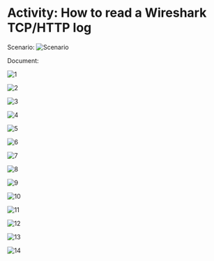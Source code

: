 # Activity: How to read a Wireshark TCP/HTTP log

Scenario:
![Scenario](https://github.com/user-attachments/assets/7408b213-1db7-4fd6-a5d0-ff6e2066f970)

Document:

![1](https://github.com/user-attachments/assets/e1d7c55d-5396-4800-808c-cf54eab5f039)

![2](https://github.com/user-attachments/assets/4063046b-84f1-46e1-8616-11b5594e083a)


![3](https://github.com/user-attachments/assets/0891ca61-f497-4b1a-8ae1-d28d5c6006ed)


![4](https://github.com/user-attachments/assets/26c3f82b-7dfc-4183-b1ea-c745a2029ad5)


![5](https://github.com/user-attachments/assets/f4e9f599-2793-405a-b3da-34d8ec78476b)


![6](https://github.com/user-attachments/assets/9d9e9ee6-ef19-46fc-a6bc-aa9828319bfe)


![7](https://github.com/user-attachments/assets/dc66dff6-8dec-4229-a321-7dea241bb475)


![8](https://github.com/user-attachments/assets/c20f950e-e0d5-4df7-ab53-bc952a1266c9)


![9](https://github.com/user-attachments/assets/6d25d296-7052-469e-bf02-cf0b8b30fc4e)

![10](https://github.com/user-attachments/assets/2b28306a-3ce0-428a-b7f8-2c33a536054d)


![11](https://github.com/user-attachments/assets/1a5feadc-fc6c-46a5-b956-6845be79b24a)


![12](https://github.com/user-attachments/assets/a5eb0c58-1bd8-4de5-9d0d-10f27652f772)

![13](https://github.com/user-attachments/assets/4d33559c-3237-4d78-9ccc-95d1355ff912)

![14](https://github.com/user-attachments/assets/d40dc4e3-2f19-4c4a-9d00-cab0c9f60eae)






